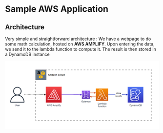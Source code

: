 # Sample AWS Application

## Architecture
Very simple and straightforward architecture : We have a webpage to do some math calculation, hosted on **AWS AMPLIFY**. Upon entering the data, we send it to the lambda function to compute it. The result is then stored in a DynamoDB instance

![diagram](AWS-diagram.png)

